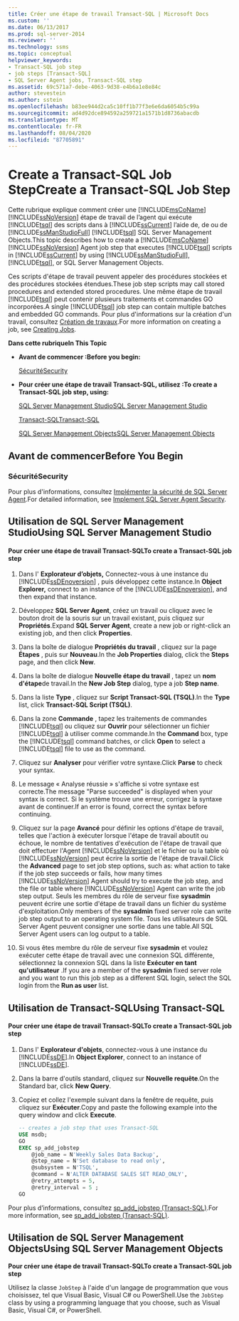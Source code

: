 ```yaml
---
title: Créer une étape de travail Transact-SQL | Microsoft Docs
ms.custom: ''
ms.date: 06/13/2017
ms.prod: sql-server-2014
ms.reviewer: ''
ms.technology: ssms
ms.topic: conceptual
helpviewer_keywords:
- Transact-SQL job step
- job steps [Transact-SQL]
- SQL Server Agent jobs, Transact-SQL step
ms.assetid: 69c571a7-debe-4063-9d38-e4b6a1e8e84c
author: stevestein
ms.author: sstein
ms.openlocfilehash: b83ee944d2ca5c10ff1b77f3e6e6da6054b5c99a
ms.sourcegitcommit: ad4d92dce894592a259721a1571b1d8736abacdb
ms.translationtype: MT
ms.contentlocale: fr-FR
ms.lasthandoff: 08/04/2020
ms.locfileid: "87705891"
---
```

# <a name="create-a-transact-sql-job-step"></a><span data-ttu-id="e5d5d-102">Create a Transact-SQL Job Step</span><span class="sxs-lookup"><span data-stu-id="e5d5d-102">Create a Transact-SQL Job Step</span></span>
  <span data-ttu-id="e5d5d-103">Cette rubrique explique comment créer une [!INCLUDE[msCoName](../../includes/msconame-md.md)] [!INCLUDE[ssNoVersion](../../includes/ssnoversion-md.md)] étape de travail de l’agent qui exécute [!INCLUDE[tsql](../../includes/tsql-md.md)] des scripts dans à [!INCLUDE[ssCurrent](../../includes/sscurrent-md.md)] l’aide de, de ou de [!INCLUDE[ssManStudioFull](../../includes/ssmanstudiofull-md.md)] [!INCLUDE[tsql](../../includes/tsql-md.md)] SQL Server Management Objects.</span><span class="sxs-lookup"><span data-stu-id="e5d5d-103">This topic describes how to create a [!INCLUDE[msCoName](../../includes/msconame-md.md)] [!INCLUDE[ssNoVersion](../../includes/ssnoversion-md.md)] Agent job step that executes [!INCLUDE[tsql](../../includes/tsql-md.md)] scripts in [!INCLUDE[ssCurrent](../../includes/sscurrent-md.md)] by using [!INCLUDE[ssManStudioFull](../../includes/ssmanstudiofull-md.md)], [!INCLUDE[tsql](../../includes/tsql-md.md)], or SQL Server Management Objects.</span></span>  
  
 <span data-ttu-id="e5d5d-104">Ces scripts d'étape de travail peuvent appeler des procédures stockées et des procédures stockées étendues.</span><span class="sxs-lookup"><span data-stu-id="e5d5d-104">These job step scripts may call stored procedures and extended stored procedures.</span></span> <span data-ttu-id="e5d5d-105">Une même étape de travail [!INCLUDE[tsql](../../includes/tsql-md.md)] peut contenir plusieurs traitements et commandes GO incorporées.</span><span class="sxs-lookup"><span data-stu-id="e5d5d-105">A single [!INCLUDE[tsql](../../includes/tsql-md.md)] job step can contain multiple batches and embedded GO commands.</span></span> <span data-ttu-id="e5d5d-106">Pour plus d'informations sur la création d'un travail, consultez [Création de travaux](create-jobs.md).</span><span class="sxs-lookup"><span data-stu-id="e5d5d-106">For more information on creating a job, see [Creating Jobs](create-jobs.md).</span></span>  
  
 <span data-ttu-id="e5d5d-107">**Dans cette rubrique**</span><span class="sxs-lookup"><span data-stu-id="e5d5d-107">**In This Topic**</span></span>  
  
-   <span data-ttu-id="e5d5d-108">**Avant de commencer :**</span><span class="sxs-lookup"><span data-stu-id="e5d5d-108">**Before you begin:**</span></span>  
  
     [<span data-ttu-id="e5d5d-109">Sécurité</span><span class="sxs-lookup"><span data-stu-id="e5d5d-109">Security</span></span>](#Security)  
  
-   <span data-ttu-id="e5d5d-110">**Pour créer une étape de travail Transact-SQL, utilisez :**</span><span class="sxs-lookup"><span data-stu-id="e5d5d-110">**To create a Transact-SQL job step, using:**</span></span>  
  
     [<span data-ttu-id="e5d5d-111">SQL Server Management Studio</span><span class="sxs-lookup"><span data-stu-id="e5d5d-111">SQL Server Management Studio</span></span>](#SSMS)  
  
     [<span data-ttu-id="e5d5d-112">Transact-SQL</span><span class="sxs-lookup"><span data-stu-id="e5d5d-112">Transact-SQL</span></span>](#TSQL)  
  
     [<span data-ttu-id="e5d5d-113">SQL Server Management Objects</span><span class="sxs-lookup"><span data-stu-id="e5d5d-113">SQL Server Management Objects</span></span>](#SMO)  
  
##  <a name="before-you-begin"></a><a name="BeforeYouBegin"></a> <span data-ttu-id="e5d5d-114">Avant de commencer</span><span class="sxs-lookup"><span data-stu-id="e5d5d-114">Before You Begin</span></span>  
  
###  <a name="security"></a><a name="Security"></a> <span data-ttu-id="e5d5d-115">Sécurité</span><span class="sxs-lookup"><span data-stu-id="e5d5d-115">Security</span></span>  
 <span data-ttu-id="e5d5d-116">Pour plus d'informations, consultez [Implémenter la sécurité de SQL Server Agent](implement-sql-server-agent-security.md).</span><span class="sxs-lookup"><span data-stu-id="e5d5d-116">For detailed information, see [Implement SQL Server Agent Security](implement-sql-server-agent-security.md).</span></span>  
  
##  <a name="using-sql-server-management-studio"></a><a name="SSMS"></a> <span data-ttu-id="e5d5d-117">Utilisation de SQL Server Management Studio</span><span class="sxs-lookup"><span data-stu-id="e5d5d-117">Using SQL Server Management Studio</span></span>  
  
#### <a name="to-create-a-transact-sql-job-step"></a><span data-ttu-id="e5d5d-118">Pour créer une étape de travail Transact-SQL</span><span class="sxs-lookup"><span data-stu-id="e5d5d-118">To create a Transact-SQL job step</span></span>  
  
1.  <span data-ttu-id="e5d5d-119">Dans l' **Explorateur d’objets,** Connectez-vous à une instance du [!INCLUDE[ssDEnoversion](../../includes/ssdenoversion-md.md)] , puis développez cette instance.</span><span class="sxs-lookup"><span data-stu-id="e5d5d-119">In **Object Explorer,** connect to an instance of the [!INCLUDE[ssDEnoversion](../../includes/ssdenoversion-md.md)], and then expand that instance.</span></span>  
  
2.  <span data-ttu-id="e5d5d-120">Développez **SQL Server Agent**, créez un travail ou cliquez avec le bouton droit de la souris sur un travail existant, puis cliquez sur **Propriétés**.</span><span class="sxs-lookup"><span data-stu-id="e5d5d-120">Expand **SQL Server Agent**, create a new job or right-click an existing job, and then click **Properties**.</span></span>  
  
3.  <span data-ttu-id="e5d5d-121">Dans la boîte de dialogue **Propriétés du travail** , cliquez sur la page **Étapes** , puis sur **Nouveau**.</span><span class="sxs-lookup"><span data-stu-id="e5d5d-121">In the **Job Properties** dialog, click the **Steps** page, and then click **New**.</span></span>  
  
4.  <span data-ttu-id="e5d5d-122">Dans la boîte de dialogue **Nouvelle étape du travail** , tapez un **nom d'étape**de travail.</span><span class="sxs-lookup"><span data-stu-id="e5d5d-122">In the **New Job Step** dialog, type a job **Step name**.</span></span>  
  
5.  <span data-ttu-id="e5d5d-123">Dans la liste **Type** , cliquez sur **Script Transact-SQL (TSQL)**.</span><span class="sxs-lookup"><span data-stu-id="e5d5d-123">In the **Type** list, click **Transact-SQL Script (TSQL)**.</span></span>  
  
6.  <span data-ttu-id="e5d5d-124">Dans la zone **Commande** , tapez les traitements de commandes [!INCLUDE[tsql](../../includes/tsql-md.md)] ou cliquez sur **Ouvrir** pour sélectionner un fichier [!INCLUDE[tsql](../../includes/tsql-md.md)] à utiliser comme commande.</span><span class="sxs-lookup"><span data-stu-id="e5d5d-124">In the **Command** box, type the [!INCLUDE[tsql](../../includes/tsql-md.md)] command batches, or click **Open** to select a [!INCLUDE[tsql](../../includes/tsql-md.md)] file to use as the command.</span></span>  
  
7.  <span data-ttu-id="e5d5d-125">Cliquez sur **Analyser** pour vérifier votre syntaxe.</span><span class="sxs-lookup"><span data-stu-id="e5d5d-125">Click **Parse** to check your syntax.</span></span>  
  
8.  <span data-ttu-id="e5d5d-126">Le message « Analyse réussie » s'affiche si votre syntaxe est correcte.</span><span class="sxs-lookup"><span data-stu-id="e5d5d-126">The message "Parse succeeded" is displayed when your syntax is correct.</span></span> <span data-ttu-id="e5d5d-127">Si le système trouve une erreur, corrigez la syntaxe avant de continuer.</span><span class="sxs-lookup"><span data-stu-id="e5d5d-127">If an error is found, correct the syntax before continuing.</span></span>  
  
9. <span data-ttu-id="e5d5d-128">Cliquez sur la page **Avancé** pour définir les options d'étape de travail, telles que l'action à exécuter lorsque l'étape de travail aboutit ou échoue, le nombre de tentatives d'exécution de l'étape de travail que doit effectuer l'Agent [!INCLUDE[ssNoVersion](../../includes/ssnoversion-md.md)] et le fichier ou la table où [!INCLUDE[ssNoVersion](../../includes/ssnoversion-md.md)] peut écrire la sortie de l'étape de travail.</span><span class="sxs-lookup"><span data-stu-id="e5d5d-128">Click the **Advanced** page to set job step options, such as: what action to take if the job step succeeds or fails, how many times [!INCLUDE[ssNoVersion](../../includes/ssnoversion-md.md)] Agent should try to execute the job step, and the file or table where [!INCLUDE[ssNoVersion](../../includes/ssnoversion-md.md)] Agent can write the job step output.</span></span> <span data-ttu-id="e5d5d-129">Seuls les membres du rôle de serveur fixe **sysadmin** peuvent écrire une sortie d'étape de travail dans un fichier du système d'exploitation.</span><span class="sxs-lookup"><span data-stu-id="e5d5d-129">Only members of the **sysadmin** fixed server role can write job step output to an operating system file.</span></span> <span data-ttu-id="e5d5d-130">Tous les utilisateurs de SQL Server Agent peuvent consigner une sortie dans une table.</span><span class="sxs-lookup"><span data-stu-id="e5d5d-130">All SQL Server Agent users can log output to a table.</span></span>  
  
10. <span data-ttu-id="e5d5d-131">Si vous êtes membre du rôle de serveur fixe **sysadmin** et voulez exécuter cette étape de travail avec une connexion SQL différente, sélectionnez la connexion SQL dans la liste **Exécuter en tant qu'utilisateur** .</span><span class="sxs-lookup"><span data-stu-id="e5d5d-131">If you are a member of the **sysadmin** fixed server role and you want to run this job step as a different SQL login, select the SQL login from the **Run as user** list.</span></span>  
  
##  <a name="using-transact-sql"></a><a name="TSQL"></a> <span data-ttu-id="e5d5d-132">Utilisation de Transact-SQL</span><span class="sxs-lookup"><span data-stu-id="e5d5d-132">Using Transact-SQL</span></span>  
  
#### <a name="to-create-a-transact-sql-job-step"></a><span data-ttu-id="e5d5d-133">Pour créer une étape de travail Transact-SQL</span><span class="sxs-lookup"><span data-stu-id="e5d5d-133">To create a Transact-SQL job step</span></span>  
  
1.  <span data-ttu-id="e5d5d-134">Dans l' **Explorateur d'objets**, connectez-vous à une instance du [!INCLUDE[ssDE](../../includes/ssde-md.md)].</span><span class="sxs-lookup"><span data-stu-id="e5d5d-134">In **Object Explorer**, connect to an instance of [!INCLUDE[ssDE](../../includes/ssde-md.md)].</span></span>  
  
2.  <span data-ttu-id="e5d5d-135">Dans la barre d'outils standard, cliquez sur **Nouvelle requête**.</span><span class="sxs-lookup"><span data-stu-id="e5d5d-135">On the Standard bar, click **New Query**.</span></span>  
  
3.  <span data-ttu-id="e5d5d-136">Copiez et collez l'exemple suivant dans la fenêtre de requête, puis cliquez sur **Exécuter**.</span><span class="sxs-lookup"><span data-stu-id="e5d5d-136">Copy and paste the following example into the query window and click **Execute**.</span></span>  
  
    ```sql
    -- creates a job step that uses Transact-SQL  
    USE msdb;  
    GO  
    EXEC sp_add_jobstep  
        @job_name = N'Weekly Sales Data Backup',  
        @step_name = N'Set database to read only',  
        @subsystem = N'TSQL',  
        @command = N'ALTER DATABASE SALES SET READ_ONLY',   
        @retry_attempts = 5,  
        @retry_interval = 5 ;  
    GO  
    ```  
  
 <span data-ttu-id="e5d5d-137">Pour plus d’informations, consultez [sp_add_jobstep &#40;Transact-SQL&#41;](/sql/relational-databases/system-stored-procedures/sp-add-jobstep-transact-sql).</span><span class="sxs-lookup"><span data-stu-id="e5d5d-137">For more information, see [sp_add_jobstep &#40;Transact-SQL&#41;](/sql/relational-databases/system-stored-procedures/sp-add-jobstep-transact-sql).</span></span>  
  
##  <a name="using-sql-server-management-objects"></a><a name="SMO"></a><span data-ttu-id="e5d5d-138">Utilisation de SQL Server Management Objects</span><span class="sxs-lookup"><span data-stu-id="e5d5d-138">Using SQL Server Management Objects</span></span>  
 <span data-ttu-id="e5d5d-139">**Pour créer une étape de travail Transact-SQL**</span><span class="sxs-lookup"><span data-stu-id="e5d5d-139">**To create a Transact-SQL job step**</span></span>  
  
 <span data-ttu-id="e5d5d-140">Utilisez la classe `JobStep` à l'aide d'un langage de programmation que vous choisissez, tel que Visual Basic, Visual C# ou PowerShell.</span><span class="sxs-lookup"><span data-stu-id="e5d5d-140">Use the `JobStep` class by using a programming language that you choose, such as Visual Basic, Visual C#, or PowerShell.</span></span>  
